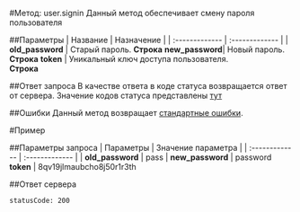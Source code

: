 #Метод: user.signin <a name="user.changePassword"/>
Данный метод обеспечивает cмену пароля пользователя

##Параметры
| Название     | Назначение     |
| :------------- | :------------- |
| **old_password**      | Старый пароль.  **Строка**
**new_password**| Новый пароль.<br>**Строка**
**token** | Уникальный ключ доступа пользователя.<br>**Строка**

##Ответ запроса
В качестве ответа в коде статуса возвращается ответ от сервера.
Значение кодов статуса представлены [тут](#statusCode)


##Ошибки
Данный метод возвращает [стандартные ошибки](#errors).<br>

#Пример

##Параметры запроса
| Параметры | Значение параметра     |
| :------------- | :------------- |
| **old_password**       | pass       |
**new_password** | password
**token** | 8qv19jlmaubcho8j50r1r3th

##Ответ сервера

```
statusCode: 200
```
